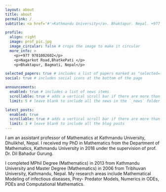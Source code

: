 ```yaml
---
layout: about
title: about
permalink: /
subtitle: <a href='#'>Kathmandu University</a>. Bhaktapur. Nepal. +977 9841755619 . 

profile:
  align: right
  image: prof_pic.jpg
  image_circular: false # crops the image to make it circular
  more_info: >
    <p>+977 9701002602</p>
    <p>Nagarkot Road,BhatkePati </p>
    <p>Bhaktapur, Bagmati, Nepal</p>

selected_papers: true # includes a list of papers marked as "selected={true}"
social: true # includes social icons at the bottom of the page

announcements:
  enabled: true # includes a list of news items
  scrollable: true # adds a vertical scroll bar if there are more than 3 news items
  limit: 5 # leave blank to include all the news in the `_news` folder

latest_posts:
  enabled: true
  scrollable: true # adds a vertical scroll bar if there are more than 3 new posts items
  limit: 3 # leave blank to include all the blog posts
---
```


I am an assistant professor of Mathematics at Kathmandu University, Dhulikhel, Nepal. I received my PhD in Mathematics from the Department of Mathematics, Kathmandu University in 2018 under the supervision of prof. Dr. Dil Bahadur Gurung.

I completed MPhil Degree (Mathematics) in 2013 from Kathmandu University and Master Degree (Mathematics) in 2006 from Tribhuvan University, Kathmandu, Nepal. My research areas include Mathematical Modeling of infectious diseases, Prey- Predator Models, Numerics in ODEs, PDEs and Computational Mathematics.
